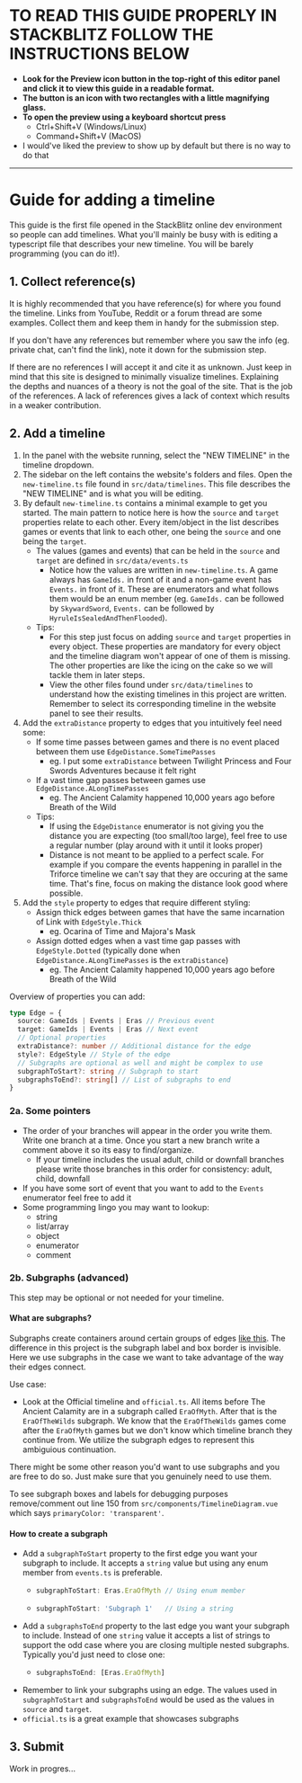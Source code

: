 # **TO READ THIS GUIDE PROPERLY IN STACKBLITZ FOLLOW THE INSTRUCTIONS BELOW**

- **Look for the Preview icon button in the top-right of this editor panel and click it to view this guide in a readable format.**
- **The button is an icon with two rectangles with a little magnifying glass.**
- **To open the preview using a keyboard shortcut press**
  -  Ctrl+Shift+V (Windows/Linux)
  -  Command+Shift+V (MacOS)
- I would've liked the preview to show up by default but there is no way to do that
---

# Guide for adding a timeline

This guide is the first file opened in the StackBlitz online dev environment so people can add timelines. What you'll mainly be busy with is editing a typescript file that describes your new timeline. You will be barely programming (you can do it!).

## 1. Collect reference(s)
It is highly recommended that you have reference(s) for where you found the timeline. Links from YouTube, Reddit or a forum thread are some examples.  Collect them and keep them in handy for the submission step. 

If you don't have any references but remember where you saw the info (eg. private chat, can't find the link), note it down for the submission step.

If there are no references I will accept it and cite it as unknown. Just keep in mind that this site is designed to minimally visualize timelines. Explaining the depths and nuances of a theory is not the goal of the site. That is the job of the references. A lack of references gives a lack of context which results in a weaker contribution.

## 2. Add a timeline

1. In the panel with the website running, select the "NEW TIMELINE" in the timeline dropdown.
2. The sidebar on the left contains the website's folders and files. Open the `new-timeline.ts` file found in `src/data/timelines`. This file describes the "NEW TIMELINE" and is what you will be editing.
3. By default `new-timeline.ts` contains a minimal example to get you started. The main pattern to notice here is how the `source` and `target` properties relate to each other. Every item/object in the list describes games or events that link to each other, one being the `source` and one being the `target`.
   - The values (games and events) that can be held in the `source` and `target` are defined in `src/data/events.ts`
     - Notice how the values are written in `new-timeline.ts`. A game always has `GameIds.` in front of it and a non-game event has `Events.` in front of it. These are enumerators and what follows them would be an enum member (eg. `GameIds.` can be followed by `SkywardSword`, `Events.` can be followed by `HyruleIsSealedAndThenFlooded`).
   - Tips:
     - For this step just focus on adding `source` and `target` properties in every object. These properties are mandatory for every object and the timeline diagram won't appear of one of them is missing. The other properties are like the icing on the cake so we will tackle them in later steps. 
     - View the other files found under `src/data/timelines` to understand how the existing timelines in this project are written. Remember to select its corresponding timeline in the website panel to see their results.
4. Add the `extraDistance` property to edges that you intuitively feel need some: 
     - If some time passes between games and there is no event placed between them use `EdgeDistance.SomeTimePasses`
       - eg. I put some `extraDistance` between Twilight Princess and Four Swords Adventures because it felt right
     - If a vast time gap passes between games use `EdgeDistance.ALongTimePasses`
       - eg. The Ancient Calamity happened 10,000 years ago before Breath of the Wild
     - Tips: 
       - If using the `EdgeDistance` enumerator is not giving you the distance you are expecting (too small/too large), feel free to use a regular number (play around with it until it looks proper)
       - Distance is not meant to be applied to a perfect scale. For example if you compare the events happening in parallel in the Triforce timeline we can't say that they are occuring at the same time. That's fine, focus on making the distance look good where possible.
5. Add the `style` property to edges that require different styling:
   - Assign thick edges between games that have the same incarnation of Link with `EdgeStyle.Thick`
     - eg. Ocarina of Time and Majora's Mask
   - Assign dotted edges when a vast time gap passes with `EdgeStyle.Dotted` (typically done when `EdgeDistance.ALongTimePasses` is the `extraDistance`)
      - eg. The Ancient Calamity happened 10,000 years ago before Breath of the Wild


Overview of properties you can add:
```typescript
type Edge = {
  source: GameIds | Events | Eras // Previous event
  target: GameIds | Events | Eras // Next event
  // Optional properties
  extraDistance?: number // Additional distance for the edge
  style?: EdgeStyle // Style of the edge
  // Subgraphs are optional as well and might be complex to use
  subgraphToStart?: string // Subgraph to start
  subgraphsToEnd?: string[] // List of subgraphs to end
}
```

### 2a. Some pointers
- The order of your branches will appear in the order you write them. Write one branch at a time. Once you start a new branch write a comment above it so its easy to find/organize.
  - If your timeline includes the usual adult, child or downfall branches please write those branches in this order for consistency: adult, child, downfall
- If you have some sort of event that you want to add to the `Events` enumerator feel free to add it
- Some programming lingo you may want to lookup:
  - string
  - list/array
  - object
  - enumerator
  - comment

### 2b. Subgraphs (advanced)
This step may be optional or not needed for your timeline.

#### What are subgraphs?
Subgraphs create containers around certain groups of edges [like this](https://mermaid.js.org/syntax/flowchart.html#subgraphs). The difference in this project is the subgraph label and box border is invisible. Here we use subgraphs in the case we want to take advantage of the way their edges connect.

Use case:
- Look at the Official timeline and `official.ts`. All items before The Ancient Calamity are in a subgraph called `EraOfMyth`. After that is the `EraOfTheWilds` subgraph. We know that the `EraOfTheWilds` games come after the `EraOfMyth` games but we don't know which timeline branch they continue from. We utilize the subgraph edges to represent this ambiguious continuation.

There might be some other reason you'd want to use subgraphs and you are free to do so. Just make sure that you genuinely need to use them.

To see subgraph boxes and labels for debugging purposes remove/comment out line 150 from `src/components/TimelineDiagram.vue` which says `primaryColor: 'transparent'`.

#### How to create a subgraph
- Add a `subgraphToStart` property to the first edge you want your subgraph to include. It accepts a `string` value but using any enum member from `events.ts` is preferable.
  -  ```typescript
     subgraphToStart: Eras.EraOfMyth // Using enum member
     ```
  -  ```typescript
     subgraphToStart: 'Subgraph 1'   // Using a string
     ```
- Add a `subgraphsToEnd` property to the last edge you want your subgraph to include. Instead of one `string` value it accepts a list of strings to support the odd case where you are closing multiple nested subgraphs. Typically you'd just need to close one:
  - ```typescript
    subgraphsToEnd: [Eras.EraOfMyth]
    ```
- Remember to link your subgraphs using an edge. The values used in `subgraphToStart` and `subgraphsToEnd` would be used as the values in `source` and `target`.
- `official.ts` is a great example that showcases subgraphs

## 3. Submit
Work in progres...